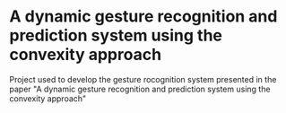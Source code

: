 # A dynamic gesture recognition and prediction system using the convexity approach

Project used to develop the gesture rocognition system presented in the paper "A dynamic gesture recognition and prediction system using the convexity approach"
